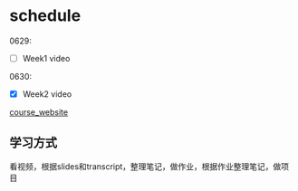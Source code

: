 # schedule

0629: 

- [ ] Week1 video

0630:


- [x] Week2 video

[course_website](https://www.coursera.org/learn/generative-ai-with-llms/home/week/1)

## 学习方式

看视频，根据slides和transcript，整理笔记，做作业，根据作业整理笔记，做项目

